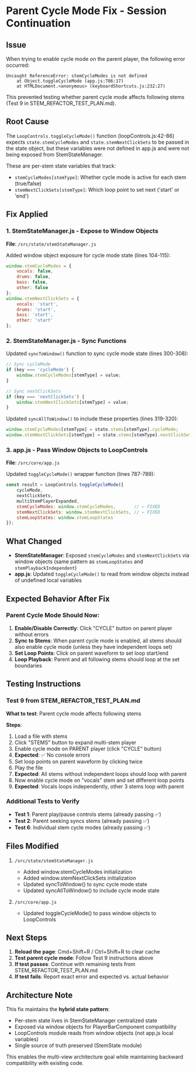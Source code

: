 # Parent Cycle Mode Fix - Session Continuation

## Issue
When trying to enable cycle mode on the parent player, the following error occurred:
```
Uncaught ReferenceError: stemCycleModes is not defined
    at Object.toggleCycleMode (app.js:786:17)
    at HTMLDocument.<anonymous> (keyboardShortcuts.js:232:27)
```

This prevented testing whether parent cycle mode affects following stems (Test 9 in STEM_REFACTOR_TEST_PLAN.md).

## Root Cause
The `LoopControls.toggleCycleMode()` function (loopControls.js:42-86) expects `state.stemCycleModes` and `state.stemNextClickSets` to be passed in the state object, but these variables were not defined in app.js and were not being exposed from StemStateManager.

These are per-stem state variables that track:
- `stemCycleModes[stemType]`: Whether cycle mode is active for each stem (true/false)
- `stemNextClickSets[stemType]`: Which loop point to set next ('start' or 'end')

## Fix Applied

### 1. StemStateManager.js - Expose to Window Objects
**File**: `/src/state/stemStateManager.js`

Added window object exposure for cycle mode state (lines 104-115):
```javascript
window.stemCycleModes = {
    vocals: false,
    drums: false,
    bass: false,
    other: false
};
window.stemNextClickSets = {
    vocals: 'start',
    drums: 'start',
    bass: 'start',
    other: 'start'
};
```

### 2. StemStateManager.js - Sync Functions
Updated `syncToWindow()` function to sync cycle mode state (lines 300-308):
```javascript
// Sync cycleMode
if (key === 'cycleMode') {
    window.stemCycleModes[stemType] = value;
}

// Sync nextClickSets
if (key === 'nextClickSets') {
    window.stemNextClickSets[stemType] = value;
}
```

Updated `syncAllToWindow()` to include these properties (lines 319-320):
```javascript
window.stemCycleModes[stemType] = state.stems[stemType].cycleMode;
window.stemNextClickSets[stemType] = state.stems[stemType].nextClickSets;
```

### 3. app.js - Pass Window Objects to LoopControls
**File**: `/src/core/app.js`

Updated `toggleCycleMode()` wrapper function (lines 787-789):
```javascript
const result = LoopControls.toggleCycleMode({
    cycleMode,
    nextClickSets,
    multiStemPlayerExpanded,
    stemCycleModes: window.stemCycleModes,       // ← FIXED
    stemNextClickSets: window.stemNextClickSets, // ← FIXED
    stemLoopStates: window.stemLoopStates
});
```

## What Changed
- **StemStateManager**: Exposed `stemCycleModes` and `stemNextClickSets` via window objects (same pattern as `stemLoopStates` and `stemPlaybackIndependent`)
- **app.js**: Updated `toggleCycleMode()` to read from window objects instead of undefined local variables

## Expected Behavior After Fix

### Parent Cycle Mode Should Now:
1. **Enable/Disable Correctly**: Click "CYCLE" button on parent player without errors
2. **Sync to Stems**: When parent cycle mode is enabled, all stems should also enable cycle mode (unless they have independent loops set)
3. **Set Loop Points**: Click on parent waveform to set loop start/end
4. **Loop Playback**: Parent and all following stems should loop at the set boundaries

## Testing Instructions

### Test 9 from STEM_REFACTOR_TEST_PLAN.md
**What to test**: Parent cycle mode affects following stems

**Steps**:
1. Load a file with stems
2. Click "STEMS" button to expand multi-stem player
3. Enable cycle mode on PARENT player (click "CYCLE" button)
4. **Expected**: ✅ No console errors
5. Set loop points on parent waveform by clicking twice
6. Play the file
7. **Expected**: All stems without independent loops should loop with parent
8. Now enable cycle mode on "vocals" stem and set different loop points
9. **Expected**: Vocals loops independently, other 3 stems loop with parent

### Additional Tests to Verify
- **Test 1**: Parent play/pause controls stems (already passing ✅)
- **Test 2**: Parent seeking syncs stems (already passing ✅)
- **Test 6**: Individual stem cycle modes (already passing ✅)

## Files Modified
1. `/src/state/stemStateManager.js`
   - Added window.stemCycleModes initialization
   - Added window.stemNextClickSets initialization
   - Updated syncToWindow() to sync cycle mode state
   - Updated syncAllToWindow() to include cycle mode state

2. `/src/core/app.js`
   - Updated toggleCycleMode() to pass window objects to LoopControls

## Next Steps
1. **Reload the page**: Cmd+Shift+R / Ctrl+Shift+R to clear cache
2. **Test parent cycle mode**: Follow Test 9 instructions above
3. **If test passes**: Continue with remaining tests from STEM_REFACTOR_TEST_PLAN.md
4. **If test fails**: Report exact error and expected vs. actual behavior

## Architecture Note
This fix maintains the **hybrid state pattern**:
- Per-stem state lives in StemStateManager centralized state
- Exposed via window objects for PlayerBarComponent compatibility
- LoopControls module reads from window objects (not app.js local variables)
- Single source of truth preserved (StemState module)

This enables the multi-view architecture goal while maintaining backward compatibility with existing code.
